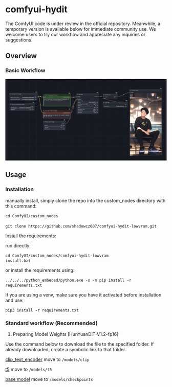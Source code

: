 # comfyui-hydit
The ComfyUI code is under review in the official repository. Meanwhile, a temporary version is available below for immediate community use.
We welcome users to try our workflow and appreciate any inquiries or suggestions.


## Overview


### Basic Workflow
[![](./img/basic_workflow.png)](./workflow/hydit-basic-workflow.json)




## Usage
### Installation

manually install, simply clone the repo into the custom_nodes directory with this command:

```
cd ComfyUI/custom_nodes

git clone https://github.com/shadowcz007/comfyui-hydit-lowvram.git

```

Install the requirements:

run directly:

```
cd ComfyUI/custom_nodes/comfyui-hydit-lowvram
install.bat
```

or install the requirements using:

```
../../../python_embeded/python.exe -s -m pip install -r requirements.txt
```

If you are using a venv, make sure you have it activated before installation and use:

```
pip3 install -r requirements.txt
```


### Standard workflow (Recommended)

1. Preparing Model Weights [HunYuanDiT-V1.2-fp16]

Use the command below to download the file to the specified folder. If already downloaded, create a symbolic link to that folder.

[clip_text_encoder](https://huggingface.co/bdsqlsz/HunYuanDiT-V1.2-fp16-pruned/blob/main/clip/pytorch_model.bin) move to ```/models/clip```


[t5](https://huggingface.co/bdsqlsz/HunYuanDiT-V1.2-fp16-pruned/blob/main/mt5/pytorch_model.bin) move to ```/models/t5```


[base model](https://huggingface.co/bdsqlsz/HunYuanDiT-V1.2-fp16-pruned/blob/main/denoiser/pytorch_model_module.pt)  move to ```/models/checkpoints```

<!-- 
2. Preparing LoRa Weights

```shell
# Put LoRa weights trained by Kohya in ComfyUI/models/loras
cp ${HunyuanDiT}/kohya_ss/outputs/last-step{xxxx}.safetensors ${ComfyUI}/models/loras

# (Optional) Put LoRa weights trained by official scripts in ComfyUI/models/loras
python convert_hunyuan_to_coimfyui_lora.py \
      --lora_path ${HunyuanDiT}/log_EXP/001-lora_porcelain_ema_rank64/checkpoints/0000100.pt/adapter_model.safetensors \
      --save_lora_path ${ComfyUI}/models/loras/adapter_model_convert.safetensors

# update the `lora.py` file
cp ${ComfyUI}/custom_nodes/comfyui-hydit/lora.py ${ComfyUI}/comfy/lora.py
``` -->
